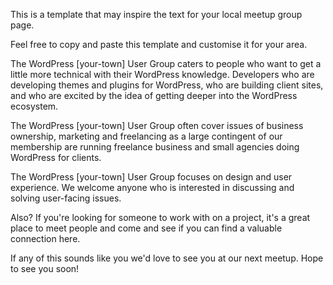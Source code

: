 This is a template that may inspire the text for your local meetup group page.

Feel free to copy and paste this template and customise it for your area.

The WordPress [your-town] User Group caters to people who want to get a little more technical with their WordPress knowledge. Developers who are developing themes and plugins for WordPress, who are building client sites, and who are excited by the idea of getting deeper into the WordPress ecosystem.

The WordPress [your-town] User Group often cover issues of business ownership, marketing and freelancing as a large contingent of our membership are running freelance business and small agencies doing WordPress for clients.

The WordPress [your-town] User Group focuses on design and user experience. We welcome anyone who is interested in discussing and solving user-facing issues. 

Also? If you're looking for someone to work with on a project, it's a great place to meet people and come and see if you can find a valuable connection here.

If any of this sounds like you we'd love to see you at our next meetup. Hope to see you soon!

